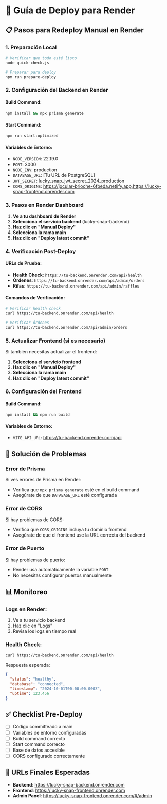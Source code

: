 # 🚀 Guía de Deploy para Render

## 📋 Pasos para Redeploy Manual en Render

### 1. Preparación Local
```bash
# Verificar que todo esté listo
node quick-check.js

# Preparar para deploy
npm run prepare-deploy
```

### 2. Configuración del Backend en Render

#### Build Command:
```bash
npm install && npx prisma generate
```

#### Start Command:
```bash
npm run start:optimized
```

#### Variables de Entorno:
- `NODE_VERSION`: 22.19.0
- `PORT`: 3000
- `NODE_ENV`: production
- `DATABASE_URL`: [Tu URL de PostgreSQL]
- `JWT_SECRET`: lucky_snap_jwt_secret_2024_production
- `CORS_ORIGINS`: https://jocular-brioche-6fbeda.netlify.app,https://lucky-snap-frontend.onrender.com

### 3. Pasos en Render Dashboard

1. **Ve a tu dashboard de Render**
2. **Selecciona el servicio backend** (lucky-snap-backend)
3. **Haz clic en "Manual Deploy"**
4. **Selecciona la rama main**
5. **Haz clic en "Deploy latest commit"**

### 4. Verificación Post-Deploy

#### URLs de Prueba:
- **Health Check**: `https://tu-backend.onrender.com/api/health`
- **Órdenes**: `https://tu-backend.onrender.com/api/admin/orders`
- **Rifas**: `https://tu-backend.onrender.com/api/admin/raffles`

#### Comandos de Verificación:
```bash
# Verificar health check
curl https://tu-backend.onrender.com/api/health

# Verificar órdenes
curl https://tu-backend.onrender.com/api/admin/orders
```

### 5. Actualizar Frontend (si es necesario)

Si también necesitas actualizar el frontend:

1. **Selecciona el servicio frontend**
2. **Haz clic en "Manual Deploy"**
3. **Selecciona la rama main**
4. **Haz clic en "Deploy latest commit"**

### 6. Configuración del Frontend

#### Build Command:
```bash
npm install && npm run build
```

#### Variables de Entorno:
- `VITE_API_URL`: https://tu-backend.onrender.com/api

## 🔧 Solución de Problemas

### Error de Prisma
Si ves errores de Prisma en Render:
- Verifica que `npx prisma generate` esté en el build command
- Asegúrate de que `DATABASE_URL` esté configurada

### Error de CORS
Si hay problemas de CORS:
- Verifica que `CORS_ORIGINS` incluya tu dominio frontend
- Asegúrate de que el frontend use la URL correcta del backend

### Error de Puerto
Si hay problemas de puerto:
- Render usa automáticamente la variable `PORT`
- No necesitas configurar puertos manualmente

## 📊 Monitoreo

### Logs en Render:
1. Ve a tu servicio backend
2. Haz clic en "Logs"
3. Revisa los logs en tiempo real

### Health Check:
```bash
curl https://tu-backend.onrender.com/api/health
```

Respuesta esperada:
```json
{
  "status": "healthy",
  "database": "connected",
  "timestamp": "2024-10-01T00:00:00.000Z",
  "uptime": 123.456
}
```

## ✅ Checklist Pre-Deploy

- [ ] Código committeado a main
- [ ] Variables de entorno configuradas
- [ ] Build command correcto
- [ ] Start command correcto
- [ ] Base de datos accesible
- [ ] CORS configurado correctamente

## 🎯 URLs Finales Esperadas

- **Backend**: https://lucky-snap-backend.onrender.com
- **Frontend**: https://lucky-snap-frontend.onrender.com
- **Admin Panel**: https://lucky-snap-frontend.onrender.com/#/admin






